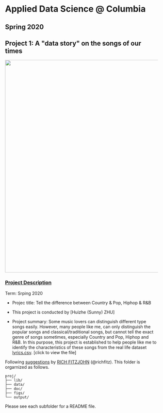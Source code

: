# Applied Data Science @ Columbia
## Spring 2020
## Project 1: A "data story" on the songs of our times

<img src="https://blog.oup.com/wp-content/uploads/2016/02/1260-music.jpg" width="700">

### [Project Description](doc/)


Term: Srping 2020

+ Projec title: Tell the difference between Country & Pop, Hiphop & R&B
+ This project is conducted by [Huizhe (Sunny) ZHU]

+ Project summary: Some music lovers can distinguish different type songs easily. However, many people like me, can only distinguish the popular songs and classical/traditional songs, but cannot tell the exact genre of songs sometimes, especially Country and Pop, Hiphop and R&B. In this purpose, this project is established to help people like me to identify the characteristics of these songs from the real life dataset [lyrics.csv](https://www.dropbox.com/s/3tfv5v73z0ec8vr/lyrics.csv?dl=0). [click to view the file]


Following [suggestions](http://nicercode.github.io/blog/2013-04-05-projects/) by [RICH FITZJOHN](http://nicercode.github.io/about/#Team) (@richfitz). This folder is orgarnized as follows.

```
proj/
├── lib/
├── data/
├── doc/
├── figs/
└── output/
```

Please see each subfolder for a README file.

